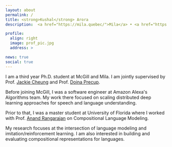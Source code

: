 ```yaml
---
layout: about
permalink: /
title: <strong>Kushal</strong> Arora
description:  <a href="https://mila.quebec/">Mila</a> • <a href="https://www.cs.mcgill.ca/">McGill University</a>

profile:
  align: right
  image: prof_pic.jpg
  address: >

news: true
social: true
---
```


I am a third year Ph.D. student at McGill and Mila. I am  jointly supervised by Prof. [Jackie Cheung](http://cs.mcgill.ca/~jcheung/index.html) and Prof. [Doina Precup](http://www.cs.mcgill.ca/~dprecup/).

Before joining McGill, I was a software engineer at Amazon Alexa's Algorithms team. My work there focused on scaling distributed deep learning approaches for speech and language understanding.

Prior to that, I was a master student at University of Florida where I worked with Prof. [Anand Rangarajan](https://www.cise.ufl.edu/~anand/) on Compositional Language Modeling.

My research focuses at the intersection of language modeling and imitation/reinforcement learning. I am also interested in building and evaluating compositional representations for languages.

